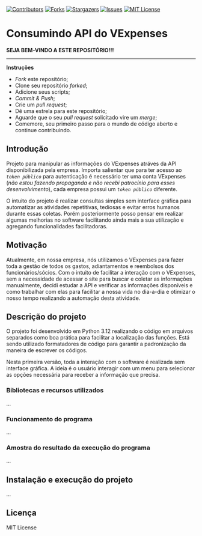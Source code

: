 [![Contributors][contributors-shield]][contributors-url]
[![Forks][forks-shield]][forks-url]
[![Stargazers][stars-shield]][stars-url]
[![Issues][issues-shield]][issues-url]
[![MIT License][license-shield]][license-url]

[contributors-shield]: https://img.shields.io/github/contributors/J-o-n-a-s/consumindo-api-vexpenses.svg?style=for-the-badge
[contributors-url]: https://github.com/J-o-n-a-s/consumindo-api-vexpenses/graphs/contributors
[forks-shield]: https://img.shields.io/github/forks/J-o-n-a-s/consumindo-api-vexpenses.svg?style=for-the-badge
[forks-url]: https://github.com/J-o-n-a-s/consumindo-api-vexpenses/network/members
[stars-shield]: https://img.shields.io/github/stars/J-o-n-a-s/consumindo-api-vexpenses.svg?style=for-the-badge
[stars-url]: https://github.com/J-o-n-a-s/consumindo-api-vexpenses/stargazers
[issues-shield]: https://img.shields.io/github/issues/J-o-n-a-s/consumindo-api-vexpenses.svg?style=for-the-badge
[issues-url]: https://github.com/J-o-n-a-s/consumindo-api-vexpenses/issues
[license-shield]: https://img.shields.io/github/license/J-o-n-a-s/consumindo-api-vexpenses.svg?style=for-the-badge
[license-url]: https://github.com/J-o-n-a-s/consumindo-api-vexpenses/blob/master/LICENSE

# Consumindo API do VExpenses

**SEJA BEM-VINDO A ESTE REPOSITÓRIO!!!**

-------------

**Instruções**

 - *Fork* este repositório;
 - Clone seu repositório *forked*;
 - Adicione seus scripts;
 - *Commit & Push*;
 - Crie um *pull request*;
 - Dê uma estrela para este repositório;
 - Aguarde que o seu *pull request* solicitado vire um *merge*;
 - Comemore, seu primeiro passo para o mundo de código aberto e continue contribuindo.

## Introdução

Projeto para manipular as informações do VExpenses atráves da API disponibilizada pela empresa. Importa salientar que para ter acesso ao *```token público```* para autenticação é necessário ter uma conta VExpenses (*não estou fazendo propaganda e não recebi patrocínio para esses desenvolvimento*), cada empresa possui um *```token público```* diferente.

O intuito do projeto é realizar consultas simples sem interface gráfica para automatizar as atividades repetitivas, tediosas e evitar erros humanos durante essas coletas. Porém posteriormente posso pensar em realizar algumas melhorias no software facilitando ainda mais a sua utilização e agregando funcionalidades facilitadoras.

## Motivação

Atualmente, em nossa empresa, nós utilizamos o VExpenses para fazer toda a gestão de todos os gastos, adiantamentos e reembolsos dos funcionários/sócios. Com o intuito de facilitar a interação com o VExpenses, sem a necessidade de acessar o site para buscar e coletar as informações manualmente, decidi estudar a API e verificar as informações disponíveis e como trabalhar com elas para facilitar a nossa vida no dia-a-dia e otimizar o nosso tempo realizando a automação desta atividade.

## Descrição do projeto

O projeto foi desenvolvido em Python 3.12 realizando o código em arquivos separados como boa prática para facilitar a localização das funções. Está sendo utilizado formatadores de código para garantir a padronização da maneira de escrever os códigos.

Nesta primeira versão, toda a interação com o software é realizada sem interface gráfica. A ideia é o usuário interagir com um menu para selecionar as opções necessária para receber a informação que precisa.

### Bibliotecas e recursos utilizados

...

### Funcionamento do programa

...

### Amostra do resultado da execução do programa

...

## Instalação e execução do projeto

...

## Licença

MIT License
 
